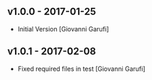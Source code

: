 ## v1.0.0 - 2017-01-25

* Initial Version [Giovanni Garufi]

## v1.0.1 - 2017-02-08

* Fixed required files in test [Giovanni Garufi]
